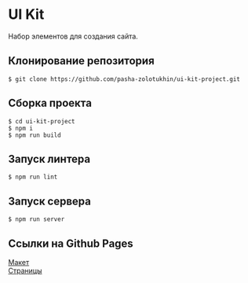 # UI Kit
Набор элементов для создания сайта.

## Клонирование репозитория
```console
$ git clone https://github.com/pasha-zolotukhin/ui-kit-project.git
```

## Сборка проекта
```console
$ cd ui-kit-project
$ npm i
$ npm run build
```

## Запуск линтера
```console
$ npm run lint
```

## Запуск сервера
```console
$ npm run server
```

## Ссылки на Github Pages
[Макет](https://pasha-zolotukhin.github.io/ui-kit-project/ui-kit.html)  
[Страницы](https://pasha-zolotukhin.github.io/ui-kit-project/index.html)
